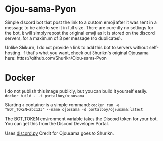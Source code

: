 # Ojou-sama-Pyon
Simple discord bot that post the link to a custom emoji after it was sent in a message to be able to see it in full size.
There are curently no settings for the bot, it will simply repost the original emoji as it is stored on the discord servers, for a maximum of 3 per message (no duplicates).

Unlike Shikurn, I do not provide a link to add this bot to servers without self-hosting. If that's what you want, check out Shurikn's original Ojousama here: https://github.com/Shurikn/Ojou-sama-Pyon

# Docker
I do not publish this image publicly, but you can build it yourself easily.
`docker build . -t portalboy/ojousama`

Starting a container is a simple command:
`docker run -e "BOT_TOKEN=abc123" --name ojousama -d portalboy/ojousama:latest`

The BOT_TOKEN environment variable takes the Discord token for your bot. You can get this from the Discord Developer Portal.

Uses [discord.py](https://github.com/Rapptz/discord.py)
Credit for Ojousama goes to Shurikn.
